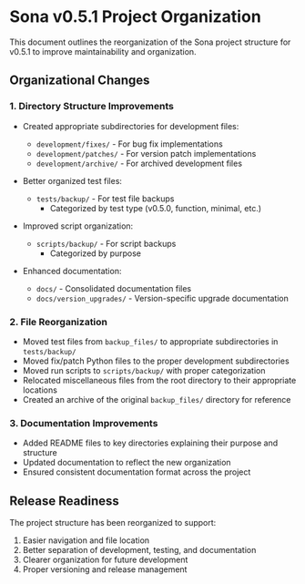 # Sona v0.5.1 Project Organization

This document outlines the reorganization of the Sona project structure for v0.5.1 to improve maintainability and organization.

## Organizational Changes

### 1. Directory Structure Improvements

- Created appropriate subdirectories for development files:

  - `development/fixes/` - For bug fix implementations
  - `development/patches/` - For version patch implementations
  - `development/archive/` - For archived development files

- Better organized test files:
  - `tests/backup/` - For test file backups
    - Categorized by test type (v0.5.0, function, minimal, etc.)
- Improved script organization:

  - `scripts/backup/` - For script backups
    - Categorized by purpose

- Enhanced documentation:
  - `docs/` - Consolidated documentation files
  - `docs/version_upgrades/` - Version-specific upgrade documentation

### 2. File Reorganization

- Moved test files from `backup_files/` to appropriate subdirectories in `tests/backup/`
- Moved fix/patch Python files to the proper development subdirectories
- Moved run scripts to `scripts/backup/` with proper categorization
- Relocated miscellaneous files from the root directory to their appropriate locations
- Created an archive of the original `backup_files/` directory for reference

### 3. Documentation Improvements

- Added README files to key directories explaining their purpose and structure
- Updated documentation to reflect the new organization
- Ensured consistent documentation format across the project

## Release Readiness

The project structure has been reorganized to support:

1. Easier navigation and file location
2. Better separation of development, testing, and documentation
3. Clearer organization for future development
4. Proper versioning and release management
